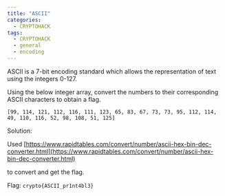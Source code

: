```yaml
---
title: "ASCII"
categories:
  - CRYPTOHACK
tags:
  - CRYPTOHACK
  - general
  - encoding
---
```


ASCII is a 7-bit encoding standard which allows the representation of text using the integers 0-127.

Using the below integer array, convert the numbers to their corresponding ASCII characters to obtain a flag.

`[99, 114, 121, 112, 116, 111, 123, 65, 83, 67, 73, 73, 95, 112, 114, 49, 110, 116, 52, 98, 108, 51, 125]`

Solution: 

Used [https://www.rapidtables.com/convert/number/ascii-hex-bin-dec-converter.html](https://www.rapidtables.com/convert/number/ascii-hex-bin-dec-converter.html) 

to convert and get the flag.

Flag: `crypto{ASCII_pr1nt4bl3}`